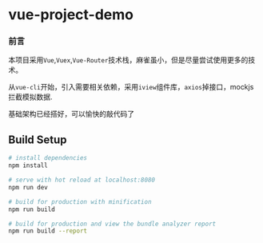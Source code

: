 # vue-project-demo
### 前言
本项目采用`Vue`,`Vuex`,`Vue-Router`技术栈，麻雀虽小，但是尽量尝试使用更多的技术。

从`vue-cli`开始，引入需要相关依赖，采用`iview`组件库，`axios`掉接口，mockjs拦截模拟数据.

基础架构已经搭好，可以愉快的敲代码了


## Build Setup

``` bash
# install dependencies
npm install

# serve with hot reload at localhost:8080
npm run dev

# build for production with minification
npm run build

# build for production and view the bundle analyzer report
npm run build --report
```
